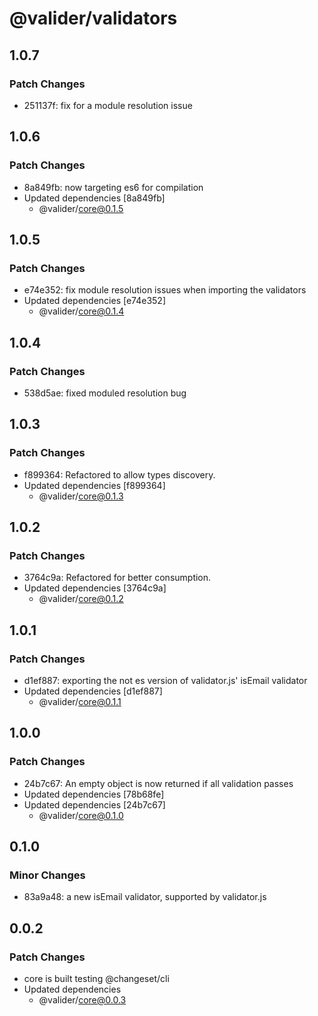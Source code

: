 # @valider/validators

## 1.0.7

### Patch Changes

- 251137f: fix for a module resolution issue

## 1.0.6

### Patch Changes

- 8a849fb: now targeting es6 for compilation
- Updated dependencies [8a849fb]
  - @valider/core@0.1.5

## 1.0.5

### Patch Changes

- e74e352: fix module resolution issues when importing the validators
- Updated dependencies [e74e352]
  - @valider/core@0.1.4

## 1.0.4

### Patch Changes

- 538d5ae: fixed moduled resolution bug

## 1.0.3

### Patch Changes

- f899364: Refactored to allow types discovery.
- Updated dependencies [f899364]
  - @valider/core@0.1.3

## 1.0.2

### Patch Changes

- 3764c9a: Refactored for better consumption.
- Updated dependencies [3764c9a]
  - @valider/core@0.1.2

## 1.0.1

### Patch Changes

- d1ef887: exporting the not es version of validator.js' isEmail validator
- Updated dependencies [d1ef887]
  - @valider/core@0.1.1

## 1.0.0

### Patch Changes

- 24b7c67: An empty object is now returned if all validation passes
- Updated dependencies [78b68fe]
- Updated dependencies [24b7c67]
  - @valider/core@0.1.0

## 0.1.0

### Minor Changes

- 83a9a48: a new isEmail validator, supported by validator.js

## 0.0.2

### Patch Changes

- core is built
  testing @changeset/cli
- Updated dependencies
  - @valider/core@0.0.3
